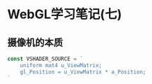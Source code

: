 # WebGL学习笔记\(七\)

## 摄像机的本质

```js
const VSHADER_SOURCE = `
    uniform mat4 u_ViewMatrix;
    gl_Position = u_ViewMatrix * a_Position;
`
```



